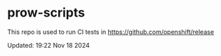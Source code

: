 # prow-scripts

This repo is used to run CI tests in https://github.com/openshift/release

Updated: 19:22 Nov 18 2024

